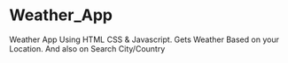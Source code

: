 # Weather_App
Weather App Using HTML CSS &amp; Javascript. Gets Weather Based on your Location. And also on Search City/Country
